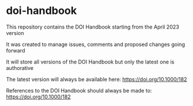 # doi-handbook
This repository contains the DOI Handbook starting from the April 2023 version 

It was created to manage issues, comments and proposed changes going forward

It will store all versions of the DOI Handbook but only the latest one is authorative

The latest version will always be available here: https://doi.org/10.1000/182 

References to the DOI Handbook should always be made to: https://doi.org/10.1000/182  
